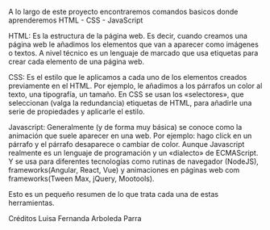 A lo largo de este proyecto encontraremos comandos basicos
donde aprenderemos HTML - CSS - JavaScript

HTML: Es la estructura de la página web. Es decir, cuando creamos una página web le añadimos los elementos que van a aparecer como imágenes o textos. A nivel técnico es un lenguaje de marcado que usa etiquetas para crear cada elemento de una página web.

CSS: Es el estilo que le aplicamos a cada uno de los elementos creados previamente en el HTML. Por ejemplo, le añadimos a los párrafos un color al texto, una tipografía, un tamaño.
En CSS se usan los «selectores», que seleccionan (valga la redundancia) etiquetas de HTML, para añadirle una serie de propiedades y aplicarle el estilo.

Javascript: Generalmente (y de forma muy básica) se conoce como la animación que suele aparecer en una web. Por ejemplo: hago click en un párrafo y el párrafo desaparece o cambiar de color.
Aunque Javascript realmente es un lenguaje de programación y un «dialecto» de ECMAScript. Y se usa para diferentes tecnologías como rutinas de navegador (NodeJS), frameworks(Angular, React, Vue) y animaciones en páginas web com frameworks(Tween Max, jQuery, Mootools).

Esto es un pequeño resumen de lo que trata cada una de estas herramientas.

Créditos
Luisa Fernanda Arboleda Parra